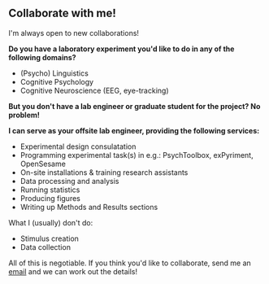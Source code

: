 ## Collaborate with me!
I'm always open to new collaborations! 

**Do you have a laboratory experiment you'd like to do in any of the following domains?**
- (Psycho) Linguistics
- Cognitive Psychology
- Cognitive Neuroscience (EEG, eye-tracking)

**But you don't have a lab engineer or graduate student for the project? No problem!**

**I can serve as your offsite lab engineer, providing the following services:**
- Experimental design consulatation
- Programming experimental task(s) in e.g.: PsychToolbox, exPyriment, OpenSesame
- On-site installations & training research assistants
- Data processing and analysis
- Running statistics
- Producing figures
- Writing up Methods and Results sections


What I (usually) don't do:
- Stimulus creation
- Data collection

All of this is negotiable. If you think you'd like to collaborate, send me an [email](mailto:jdyeaton27@gmail.com) and we can work out the details! 
